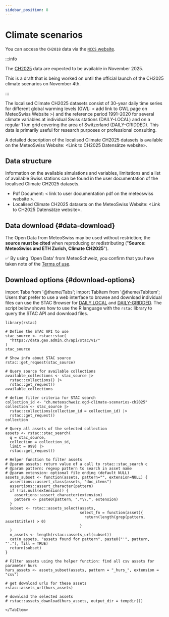 ```yaml
---
sidebar_position: 8
---
```


# Climate scenarios

You can access the `CH2018` data via the [`NCCS` website](https://www.nccs.admin.ch/nccs/en/home/climate-change-and-impacts/swiss-climate-change-scenarios.html).

:::info

The [CH2025](https://www.meteoswiss.admin.ch/about-us/research-and-cooperation/projects/2023/climate-ch2025.html) data are expected to be available in November 2025.

This is a draft that is being worked on until the official launch of the CH2025 climate scenarios on November 4th.

:::

The localised Climate CH2025 datasets consist of 30-year daily time series for different global warming levels (GWL: < add link to GWL page on MeteoSwiss Website >) and the reference period 1991–2020 for several climate variables at individual Swiss stations (DAILY-LOCAL) and on a regular 1 km grid covering the area of Switzerland (DAILY-GRIDDED). This data is primarily useful for research purposes or professional consulting. 

A detailed description of the localised Climate CH2025 datasets is available on the MeteoSwiss Website: <Link to CH2025 Datensätze website>. 

## Data structure

Information on the available simulations and variables, limitations and a list of available Swiss stations can be found in the user documentation of the localised Climate CH2025 datasets.

* Pdf Document: < link to user documentation pdf on the meteoswiss website >.
* Localised Climate CH2025 datasets on the MeteoSwiss Website: <Link to CH2025 Datensätze website>. 

## Data download {#data-download}

The Open Data from MeteoSwiss may be used without restriction; the **source must be cited** when reproducing or redistributing ("**Source: MeteoSwiss and ETH Zurich, Climate CH2025**").

:white_check_mark: By using 'Open Data' from MeteoSchweiz, you confirm that you have taken note of the [Terms of use](/general/terms-of-use).

## Download options {#download-options}

import Tabs from '@theme/Tabs';
import TabItem from '@theme/TabItem';
<Tabs queryString="download-options" groupId="download-options">
    <TabItem value="browser" label="Manual download via STAC Browser">
    Users that prefer to use a web interface to browse and download individual files can use the STAC Browser for [DAILY LOCAL](https://data.geo.admin.ch/browser/#/collections/ch.meteoschweiz.ogd-climate-scenarios-ch2025?.language=en) and [DAILY-GRIDDED](https://data.geo.admin.ch/browser/#/collections/ch.meteoschweiz.ogd-climate-scenarios-ch2025-grid?.language=en). 
    </TabItem>
    <TabItem value="R" label="Download using R">
    The script below shows how to use the R language with the `rstac` library to query the STAC API and download files.

```
library(rstac)

# Define the STAC API to use
stac_source <- rstac::stac(
  "https://data.geo.admin.ch/api/stac/v1/"
)
stac_source

# Show info about STAC source
rstac::get_request(stac_source)

# Query source for available collections
available_collections <- stac_source |>
  rstac::collections() |>
  rstac::get_request()
available_collections

# define filter criteria for STAC search
collection_id <- "ch.meteoschweiz.ogd-climate-scenarios-ch2025"
collection <- stac_source |>
  rstac::collections(collection_id = collection_id) |>
  rstac::get_request()
collection

# Query all assets of the selected collection
assets <- rstac::stac_search(
  q = stac_source,
  collection = collection_id,
  limit = 999) |>
  rstac::get_request()

# Helper function to filter assets
# @param assets: return value of a call to rstac::stac_search c
# @param pattern: regexp pattern to search in asset name
# @param extension: optional file ending (default NULL)
assets_subset <- function(assets, pattern="", extension=NULL) {
  assertions::assert_class(assets, "doc_items")
  assertions::assert_character(pattern)
  if (!is.null(extension)) {
    assertions::assert_character(extension)
    pattern <- paste0(pattern, ".*\\.", extension)
  }
  subset <- rstac::assets_select(assets,
                                 select_fn = function(asset){
                                   return(length(grep(pattern, asset$title)) > 0)
                                 }
  )
  n_assets <- length(rstac::assets_url(subset))
  cat(n_assets, "assets found for pattern", paste0("'", pattern, "'."), fill = TRUE)
  return(subset)
}

# Filter assets using the helper function: find all csv assets for parameter hurs
hurs_assets <- assets_subset(assets, pattern = "_hurs_", extension = "csv")

# get download urls for these assets
rstac::assets_url(hurs_assets)

# download the selected assets
# rstac::assets_download(hurs_assets, output_dir = tempdir())
```
    </TabItem>
</Tabs>





